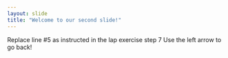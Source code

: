 ```yaml
---
layout: slide
title: "Welcome to our second slide!"
---
```

Replace line #5 as instructed in the lap exercise step 7
Use the left arrow to go back!
